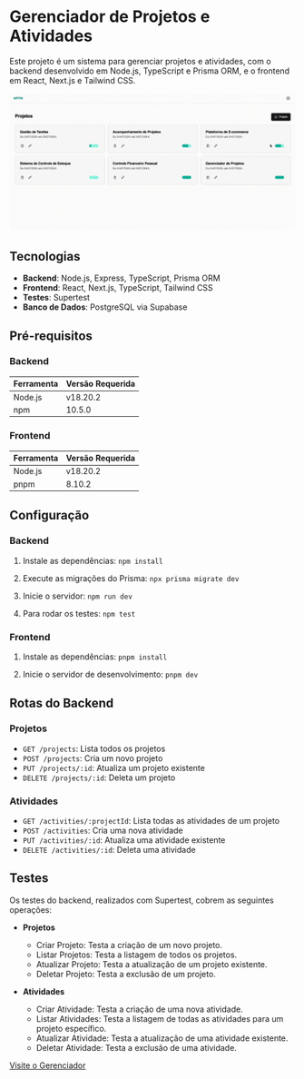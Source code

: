 # Gerenciador de Projetos e Atividades

Este projeto é um sistema para gerenciar projetos e atividades, com o backend desenvolvido em Node.js, TypeScript e Prisma ORM, e o frontend em React, Next.js e Tailwind CSS.

![Tela Inicial](https://github.com/vitorsorato/gerenciador-web/blob/master/gerenciador_inicio.gif)


## Tecnologias

- **Backend**: Node.js, Express, TypeScript, Prisma ORM
- **Frontend**: React, Next.js, TypeScript, Tailwind CSS
- **Testes**: Supertest
- **Banco de Dados**: PostgreSQL via Supabase

## Pré-requisitos

### Backend

| Ferramenta  | Versão Requerida |
|-------------|------------------|
| Node.js     | v18.20.2         |
| npm         | 10.5.0          |

### Frontend

| Ferramenta  | Versão Requerida |
|-------------|------------------|
| Node.js     | v18.20.2         |
| pnpm        | 8.10.2           |

## Configuração

### Backend

1. Instale as dependências:
   `npm install`

2. Execute as migrações do Prisma:
   `npx prisma migrate dev`

3. Inicie o servidor:
   `npm run dev`

4. Para rodar os testes:
   `npm test`

### Frontend

1. Instale as dependências:
   `pnpm install`

2. Inicie o servidor de desenvolvimento:
   `pnpm dev`

## Rotas do Backend

### Projetos

- `GET /projects`: Lista todos os projetos
- `POST /projects`: Cria um novo projeto
- `PUT /projects/:id`: Atualiza um projeto existente
- `DELETE /projects/:id`: Deleta um projeto

### Atividades

- `GET /activities/:projectId`: Lista todas as atividades de um projeto
- `POST /activities`: Cria uma nova atividade
- `PUT /activities/:id`: Atualiza uma atividade existente
- `DELETE /activities/:id`: Deleta uma atividade

## Testes

Os testes do backend, realizados com Supertest, cobrem as seguintes operações:

- **Projetos**
  - Criar Projeto: Testa a criação de um novo projeto.
  - Listar Projetos: Testa a listagem de todos os projetos.
  - Atualizar Projeto: Testa a atualização de um projeto existente.
  - Deletar Projeto: Testa a exclusão de um projeto.

- **Atividades**
  - Criar Atividade: Testa a criação de uma nova atividade.
  - Listar Atividades: Testa a listagem de todas as atividades para um projeto específico.
  - Atualizar Atividade: Testa a atualização de uma atividade existente.
  - Deletar Atividade: Testa a exclusão de uma atividade.



[Visite o Gerenciador](https://gerenciador-web.vercel.app/projetos)